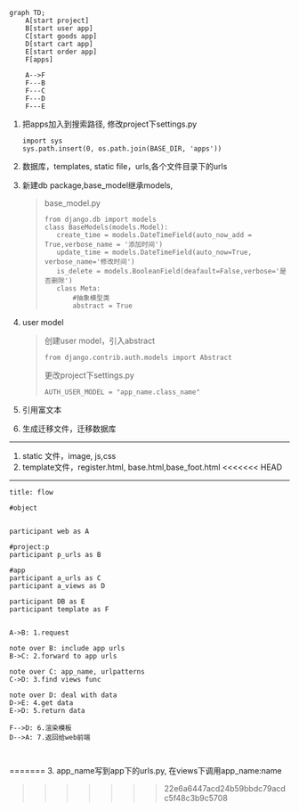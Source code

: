 ```mermaid
graph TD;
	A[start project]
	B[start user app]
	C[start goods app]
	D[start cart app]
	E[start order app]
	F[apps]
	
	A-->F
	F---B
	F---C
	F---D
	F---E
```

1. 把apps加入到搜索路径, 修改project下settings.py

   ```
   import sys
   sys.path.insert(0, os.path.join(BASE_DIR, 'apps'))
   ```

2. 数据库，templates, static file，urls,各个文件目录下的urls

3. 新建db package,base_model继承models,

   >base_model.py
   >
   >```
   >from django.db import models
   >class BaseModels(models.Model):
   >	create_time = models.DateTimeField(auto_now_add = True,verbose_name = '添加时间')
   >	update_time = models.DateTimeField(auto_now=True, verbose_name='修改时间')
   >	is_delete = models.BooleanField(deafault=False,verbose='是否删除')
   >	class Meta:
   >		#抽象模型类
   >		abstract = True
   >```

4. user model

   >创建user model，引入abstract
   >
   >```
   >from django.contrib.auth.models import Abstract
   >```
   >
   >更改project下settings.py
   >
   >```
   >AUTH_USER_MODEL = "app_name.class_name"
   >```

5. 引用富文本

6. 生成迁移文件，迁移数据库



<hr>

1. static 文件，image, js,css
2. template文件，register.html, base.html,base_foot.html
<<<<<<< HEAD

<hr>

```sequence
title: flow

#object


participant web as A

#project:p
participant p_urls as B

#app
participant a_urls as C
participant a_views as D

participant DB as E
participant template as F


A->B: 1.request

note over B: include app urls
B->C: 2.forward to app urls

note over C: app_name, urlpatterns
C->D: 3.find views func

note over D: deal with data
D->E: 4.get data
E->D: 5.return data

F-->D: 6.渲染模板
D-->A: 7.返回给web前端



```

=======
3. app_name写到app下的urls.py, 在views下调用app_name:name
>>>>>>> 22e6a6447acd24b59bbdc79acdc5f48c3b9c5708

